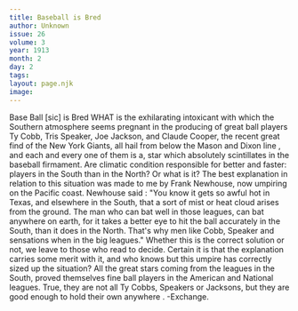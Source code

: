 ```yaml
---
title: Baseball is Bred
author: Unknown
issue: 26
volume: 3
year: 1913
month: 2
day: 2
tags:
layout: page.njk
image:
---
```

Base Ball [sic] is Bred      WHAT is the exhilarating intoxicant with which the Southern atmosphere seems pregnant in the producing of great ball players Ty Cobb, Tris Speaker, Joe Jackson, and Claude Cooper, the recent great find of the New York Giants, all hail from below the Mason and Dixon line , and each and every one of them is a, star which absolutely scintillates in the baseball firmament. Are climatic condition responsible for better and faster: players in the South than in the North? Or what is it? The best explanation in relation to this situation was made to me by Frank Newhouse, now umpiring on the Pacific coast. Newhouse said :   "You know it gets so awful hot in Texas, and elsewhere in the South, that a sort of mist or heat cloud arises from the ground. The man who can bat well in those leagues, can bat anywhere on earth, for it takes a better eye to hit the ball accurately in the South, than it does in the North. That's why men like   Cobb, Speaker and sensations when in the big leagues."   Whether this is the correct solution or not, we leave to those who read to decide. Certain it is that the explanation carries some merit with it, and who knows but this umpire has correctly sized up the situation? All the great stars coming from the leagues in the South, proved themselves fine ball players in the American and National leagues. True, they are not all Ty Cobbs, Speakers or Jacksons, but they are good enough to hold their own anywhere . -Exchange.   
